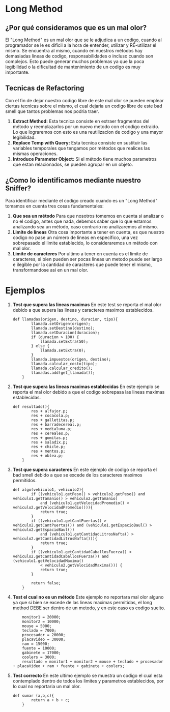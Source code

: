 # Long Method
## ¿Por qué consideramos que es un mal olor?

El "Long Method" es un mal olor que se le adjudica a un codigo, cuando al programador se le es difícil a la hora de entender, utilizar y RE-utilizar el mismo. 
Se encuentra al mismo, cuando en nuestros métodos hay demasiadas lineas de codigo, responsabilidades o incluso cuando son complejos. Esto puede generar muchos problemas ya que la poca legibilidad o la dificultad de mantenimiento de un codigo es muy importante.

## Tecnicas de Refactoring
Con el fin de dejar nuestro codigo libre de este mal olor se pueden emplear ciertas tecnicas sobre el mismo, el cual dejaria un codigo libre de este bad smell que tantos problemas nos podria traer.

1. **Extract Method:**
    Esta tecnica consiste en extraer fragmentos del método y reemplazarlos por un nuevo metodo con el codigo extraido. Lo que lograremos con esto es una reutilizacion de codigo y una mayor legibilidad.
2. **Replace Temp with Query:**
    Esta tecnica consiste en sustituir las variables temporales que tengamos por métodos que realices las mismas operaciones.
3. **Introduce Parameter Object:**
    Si el método tiene muchos parametros que estan relacionados, se pueden agrupar en un objeto.

## ¿Como lo identificamos mediante nuestro Sniffer?
Para identificar mediante el codigo creado cuando es un "Long Method" tomamos en cuenta tres cosas fundamentales:
1. **Que sea un método**
    Para que nosotros tomemos en cuenta si analizar o no el codigo, antes que nada, debemos saber que lo que estamos analizando sea un método, caso contrario no analizaremos al mismo.
2. **Limite de líneas**
    Otra cosa importante a  tener en cuenta, es que nuestro codigo no pase un número de lineas en específico, una vez sobrepasado el limite establecido, lo consideraremos un método con mal olor.
3. **Limite de caracteres**
    Por ultimo a tener en cuenta es el límite de caracteres, si bien pueden ser pocas lineas un metodo puede ser largo e ilegible por la cantidad de caracteres que puede tener el mismo, transformandose asi en un mal olor.

# Ejemplos

1. **Test que supera las lineas maximas**
    En este test se reporta el mal olor debido a que supera las lineas y caracteres maximos establecidos.
    ```
    def llamadas(origen, destino, duracion, tipo){
            llamada.setOrigen(origen);
            llamada.setDestino(destino);
            llamada.setDuracion(duracion);
            if (duracion > 100) {
                llamada.setExtra(50);
            } else {
                llamada.setExtra(0);
            }
            llamada.impuestos(origen, destino);
            llamada.calcular_costo(tipo);
            llamada.calcular_credito();
            llamadas.add(get_llamada());
        }
    ```
2. **Test que supera las lineas maximas establecidas**
    En este ejemplo se reporta el mal olor debido a que el codigo sobrepasa las lineas maximas establecidas.
    ```
    def resultado(){
            res + alfajor.p; 
            res + cocacola.p;
            res + galletitas.p; 
            res + barradecereal.p;
            res + medialuna.p; 
            res + cereales.p;
            res + gomitas.p;
            res + saladix.p;
            res + chicle.p;
            res + mentos.p; 
            res + oblea.p;
        }
    ```

3. **Test que supera caracteres**
    En este ejemplo de codigo se reporta el bad smell debido a que se excede de los caracteres maximos permitidos.

    ```
    def algo(vehiculo1, vehiculo2){
            if ((vehiculo1.getPeso() > vehiculo2.getPeso() and vehiculo1.getTamanio() > vehiculo2.getTamanio)
                and (vehiculo1.getVelocidadPromedio() < vehiculo2.getVelocidadPromedio())){
                return true;
            }
            if ((vehiculo1.getCantPuertas() > vehiculo2.getCantPuertas()) and (vehiculo1.getEspacioBaul() > vehiculo2.getEspacioBaul())
                and (vehiculo1.getCantidadLitrosNafta() > vehiculo2.getCantidadLitrosNafta())){
                return true;
            }
            if ((vehiculo1.getCantidadCaballosFuerza() < vehiculo2.getCantidadCaballosFuerza()) and (vehiculo1.getVelocidadMaxima()
                < vehiculo2.getVelocidadMaxima())) {
                return true;    
            }
            
            return false;
        }
    ```

4. **Test el cual no es un método**
    Este ejemplo no reportara mal olor alguno ya que si bien se excede de las lineas maximas permitidas, el long method DEBE ser dentro de un metodo, y en este caso es codigo suelto.
    ```
        monitor1 = 20000;
        monitor2 = 10000;
        mouse = 5000;
        teclado = 7000;
        procesador = 20000;
        placaVideo = 30000;
        ram = 15000;
        fuente = 10000;
        gabinete = 17000;
        coolers = 3000;
        resultado = monitor1 + monitor2 + mouse + teclado + procesador + placaVideo + ram + fuente + gabinete + coolers;
    ```

5. **Test correcto**
    En este ultimo ejemplo se muestra un codigo el cual esta contemplado dentro de todos los limites y parametros establecidos, por lo cual no reportaria un mal olor.
    ```
    def sumar (a,b,c){
            return a + b + c;
        }
    ```